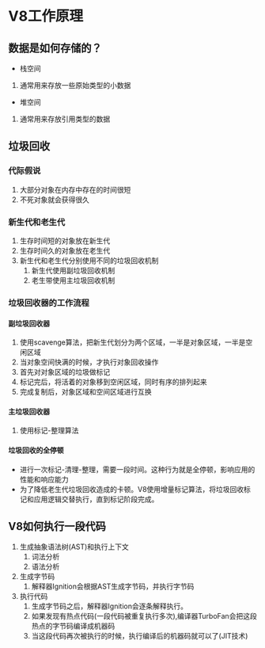 # V8工作原理
## 数据是如何存储的？
- 栈空间
1. 通常用来存放一些原始类型的小数据
- 堆空间
1. 通常用来存放引用类型的数据

## 垃圾回收
### 代际假说
1. 大部分对象在内存中存在的时间很短
2. 不死对象就会获得很久
### 新生代和老生代
1. 生存时间短的对象放在新生代
2. 生存时间久的对象放在老生代
3. 新生代和老生代分别使用不同的垃圾回收机制
   1. 新生代使用副垃圾回收机制
   2. 老生带使用主垃圾回收机制

### 垃圾回收器的工作流程
#### 副垃圾回收器
1. 使用scavenge算法，把新生代划分为两个区域，一半是对象区域，一半是空闲区域
2. 当对象空间快满的时候，才执行对象回收操作
3. 首先对对象区域的垃圾做标记
4. 标记完后，将活着的对象移到空闲区域，同时有序的排列起来
5. 完成复制后，对象区域和空间区域进行互换
#### 主垃圾回收器
1. 使用标记-整理算法

#### 垃圾回收的全停顿
- 进行一次标记-清理-整理，需要一段时间。这种行为就是全停顿，影响应用的性能和响应能力
- 为了降低老生代垃圾回收造成的卡顿。V8使用增量标记算法，将垃圾回收标记和应用逻辑交替执行，直到标记阶段完成。

## V8如何执行一段代码
1. 生成抽象语法树(AST)和执行上下文
   1. 词法分析
   2. 语法分析
2. 生成字节码
   1. 解释器Ignition会根据AST生成字节码，并执行字节码
3. 执行代码
   1. 生成字节码之后，解释器Ignition会逐条解释执行。
   2. 如果发现有热点代码(一段代码被重复执行多次),编译器TurboFan会把这段热点的字节码编译成机器码
   3. 当这段代码再次被执行的时候，执行编译后的机器码就可以了(JIT技术)
   
